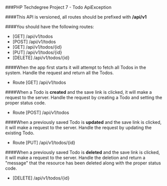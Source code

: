 ###PHP Techdegree Project 7 - Todo ApiException

####This API is versioned, all routes should be prefixed with **/api/v1**

####You should have the following routes:
* [GET] /api/v1/todos
* [POST] /api/v1/todos
* [GET] /api/v1/todos/{id}
* [PUT] /api/v1/todos/{id}
* [DELETE] /api/v1/todos/{id}

####When the app first starts it will attempt to fetch all Todos in the system.  Handle the request and return all the Todos.
* Route [GET] /api/v1/todos

####When a Todo is **created** and the save link is clicked, it will make a request to the server.  Handle the request by creating a Todo and setting the proper status code.
* Route [POST] /api/v1/todos

####When a previously saved Todo is **updated** and the save link is clicked, it will make a request to the server. Handle the request by updating the existing Todo.
* Route [PUT] /api/v1/todos/{id}

####When a previously saved Todo is **deleted** and the save link is clicked, it will make a request to the server.  Handle the deletion and return a "message" that the resource has been deleted along with the proper status code.
* [DELETE] /api/v1/todos/{id}
